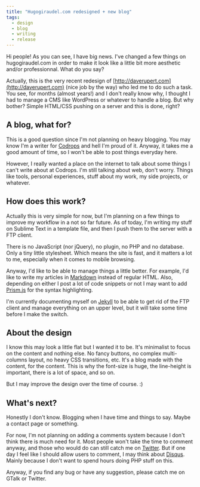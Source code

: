 ```yaml
---
title: "Hugogiraudel.com redesigned + new blog"
tags:
  - design
  - blog
  - writing
  - release
---
```


Hi people! As you can see, I have big news. I've changed a few things on hugogiraudel.com in order to make it look like a little bit more aesthetic and/or professionnal. What do you say?

Actually, this is the very recent redesign of [http://daverupert.com](http://daverupert.com) (nice job by the way) who led me to do such a task. You see, for months (almost years!) and I don't really know why, I thought I had to manage a CMS like WordPress or whatever to handle a blog. But why bother? Simple HTML/CSS pushing on a server and this is done, right?

## A blog, what for?

This is a good question since I'm not planning on heavy blogging. You may know I'm a writer for [Codrops](http://tympanus.net/codrops/) and hell I'm proud of it. Anyway, it takes me a good amount of time, so I won't be able to post things everyday here.

However, I really wanted a place on the internet to talk about some things I can't write about at Codrops. I'm still talking about web, don't worry. Things like tools, personal experiences, stuff about my work, my side projects, or whatever.

## How does this work?

Actually this is very simple for now, but I'm planning on a few things to improve my workflow in a not so far future. As of today, I'm writing my stuff on Sublime Text in a template file, and then I push them to the server with a FTP client.

There is no JavaScript (nor jQuery), no plugin, no PHP and no database. Only a tiny little stylesheet. Which means the site is fast, and it matters a lot to me, especially when it comes to mobile browsing.

Anyway, I'd like to be able to manage things a little better. For example, I'd like to write my articles in [Markdown](http://daringfireball.net/projects/markdown/syntax) instead of regular HTML. Also, depending on either I post a lot of code snippets or not I may want to add [Prism.js](http://prismjs.com/) for the syntax highlighting.

I'm currently documenting myself on [Jekyll](https://github.com/mojombo/jekyll/wiki) to be able to get rid of the FTP client and manage everything on an upper level, but it will take some time before I make the switch.

## About the design

I know this may look a little flat but I wanted it to be. It's minimalist to focus on the content and nothing else. No fancy buttons, no complex multi-columns layout, no heavy CSS transitions, etc. It's a blog made with the content, for the content. This is why the font-size is huge, the line-height is important, there is a lot of space, and so on.

But I may improve the design over the time of course. :)

## What's next?

Honestly I don't know. Blogging when I have time and things to say. Maybe a contact page or something.

For now, I'm not planning on adding a comments system because I don't think there is much need for it. Most people won't take the time to comment anyway, and those who would do can still catch me on [Twitter](http://twitter.com/hugoGiraudel). But if one day I feel like I should allow users to comment, I may think about [Disqus](http://disqus.com/). Mainly because I don't want to spend hours doing PHP stuff on this.

Anyway, if you find any bug or have any suggestion, please catch me on GTalk or Twitter.
